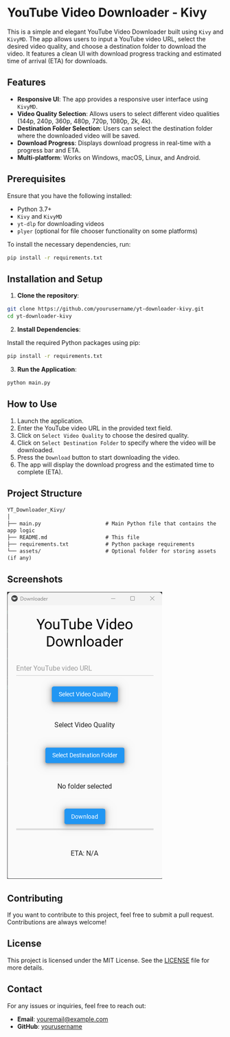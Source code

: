 
# YouTube Video Downloader - Kivy

This is a simple and elegant YouTube Video Downloader built using `Kivy` and `KivyMD`. The app allows users to input a YouTube video URL, select the desired video quality, and choose a destination folder to download the video. It features a clean UI with download progress tracking and estimated time of arrival (ETA) for downloads.



## Features

- **Responsive UI**: The app provides a responsive user interface using `KivyMD`.
- **Video Quality Selection**: Allows users to select different video qualities (144p, 240p, 360p, 480p, 720p, 1080p, 2k, 4k).
- **Destination Folder Selection**: Users can select the destination folder where the downloaded video will be saved.
- **Download Progress**: Displays download progress in real-time with a progress bar and ETA.
- **Multi-platform**: Works on Windows, macOS, Linux, and Android.

## Prerequisites

Ensure that you have the following installed:

- Python 3.7+
- `Kivy` and `KivyMD`
- `yt-dlp` for downloading videos
- `plyer` (optional for file chooser functionality on some platforms)

To install the necessary dependencies, run:

```bash
pip install -r requirements.txt
```

## Installation and Setup

1. **Clone the repository**:

```bash
git clone https://github.com/yourusername/yt-downloader-kivy.git
cd yt-downloader-kivy
```

2. **Install Dependencies**:

Install the required Python packages using pip:

```bash
pip install -r requirements.txt
```

3. **Run the Application**:

```bash
python main.py
```

## How to Use

1. Launch the application.
2. Enter the YouTube video URL in the provided text field.
3. Click on `Select Video Quality` to choose the desired quality.
4. Click on `Select Destination Folder` to specify where the video will be downloaded.
5. Press the `Download` button to start downloading the video.
6. The app will display the download progress and the estimated time to complete (ETA).

## Project Structure

```
YT_Downloader_Kivy/
│
├── main.py                     # Main Python file that contains the app logic
├── README.md                   # This file
├── requirements.txt            # Python package requirements
└── assets/                     # Optional folder for storing assets (if any)
```

## Screenshots

![App_Screenshot](./assets/Screenshot.png)

## Contributing

If you want to contribute to this project, feel free to submit a pull request. Contributions are always welcome!

## License

This project is licensed under the MIT License. See the [LICENSE](LICENSE) file for more details.

## Contact

For any issues or inquiries, feel free to reach out:

- **Email**: youremail@example.com
- **GitHub**: [yourusername](https://github.com/yourusername)
